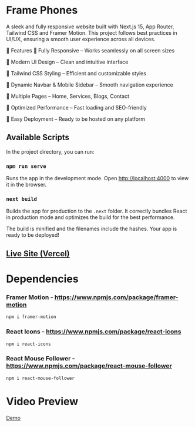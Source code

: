# Frame Phones

A sleek and fully responsive website built with Next.js 15, App Router, Tailwind CSS and Framer Motion. This project follows best practices in UI/UX, ensuring a smooth user experience across all
devices.

🚀 Features
🔹 Fully Responsive – Works seamlessly on all screen sizes

🔹 Modern UI Design – Clean and intuitive interface

🔹 Tailwind CSS Styling – Efficient and customizable styles

🔹 Dynamic Navbar & Mobile Sidebar – Smooth navigation experience

🔹 Multiple Pages – Home, Services, Blogs, Contact

🔹 Optimized Performance – Fast loading and SEO-friendly

🔹 Easy Deployment – Ready to be hosted on any platform

## Available Scripts

In the project directory, you can run:

### `npm run serve`

Runs the app in the development mode.
Open [http://localhost:4000](http://localhost:3000) to view it in the browser.

### `next build`

Builds the app for production to the `.next` folder.
It correctly bundles React in production mode and optimizes the build for the best performance.

The build is minified and the filenames include the hashes.
Your app is ready to be deployed!

## [Live Site (Vercel)](https://frame-phones.vercel.app/)

# Dependencies

### Framer Motion - https://www.npmjs.com/package/framer-motion
    npm i framer-motion

### React Icons - https://www.npmjs.com/package/react-icons
    npm i react-icons

### React Mouse Follower - https://www.npmjs.com/package/react-mouse-follower
    npm i react-mouse-follower

# Video Preview

[Demo](https://github.com/user-attachments/assets/27b6f815-f8d9-4174-8668-369603851420)